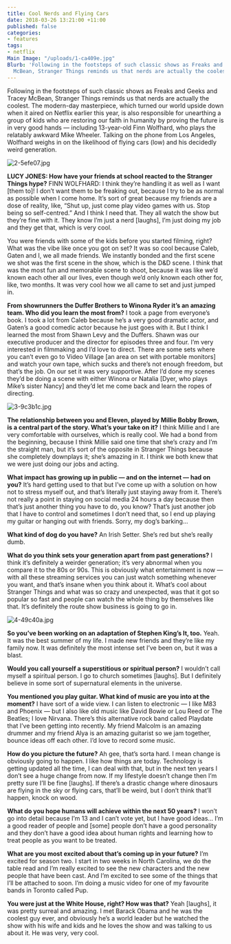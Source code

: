 ```yaml
---
title: Cool Nerds and Flying Cars
date: 2018-03-26 13:21:00 +11:00
published: false
categories:
- features
tags:
- netflix
Main Image: "/uploads/1-ca409e.jpg"
Blurb: 'Following in the footsteps of such classic shows as Freaks and Geeks and Tracey
  McBean, Stranger Things reminds us that nerds are actually the coolest. '
---
```


Following in the footsteps of such classic shows as Freaks and Geeks and Tracey McBean, Stranger Things reminds us that nerds are actually the coolest. The modern-day masterpiece, which turned our world upside down when it aired on Netflix earlier this year, is also responsible for unearthing a group of kids who are restoring our faith in humanity by proving the future is in very good hands — including 13-year-old Finn Wolfhard, who plays the relatably awkward Mike Wheeler. Talking on the phone from Los Angeles, Wolfhard weighs in on the likelihood of flying cars (low) and his decidedly weird generation.

![2-5efe07.jpg](/uploads/2-5efe07.jpg)

**LUCY JONES: How have your friends at school reacted to the Stranger Things hype?**
FINN WOLFHARD: I think they’re handling it as well as I want \[them to\]! I don’t want them to be freaking out, because I try to be as normal as possible when I come home. It’s sort of great because my friends are a dose of reality, like, “Shut up, just come play video games with us. Stop being so self-centred.” And I think I need that. They all watch the show but they’re fine with it. They know I’m just a nerd \[laughs\], I’m just doing my job and they get that, which is very cool.

You were friends with some of the kids before you started filming, right? What was the vibe like once you got on set?
It was so cool because Caleb, Gaten and I, we all made friends. We instantly bonded and the first scene we shot was the first scene in the show, which is the D&D scene. I think that was the most fun and memorable scene to shoot, because it was like we’d known each other all our lives, even though we’d only known each other for, like, two months. It was very cool how we all came to set and just jumped in.

**From showrunners the Duffer Brothers to Winona Ryder it’s an amazing team. Who did you learn the most from?**
I took a page from everyone’s book. I took a lot from Caleb because he’s a very good dramatic actor, and Gaten’s a good comedic actor because he just goes with it. But I think I learned the most from Shawn Levy and the Duffers. Shawn was our executive producer and the director for episodes three and four. I’m very interested in filmmaking and I’d love to direct. There are some sets where you can’t even go to Video Village \[an area on set with portable monitors\] and watch your own tape, which sucks and there’s not enough freedom, but that’s the job. On our set it was very supportive. After I’d done my scenes they’d be doing a scene with either Winona or Natalia \[Dyer, who plays Mike’s sister Nancy\] and they’d let me come back and learn the ropes of directing.

![3-9c3b1c.jpg](/uploads/3-9c3b1c.jpg)

**The relationship between you and Eleven, played by Millie Bobby Brown, is a central part of the story. What’s your take on it?**
I think Millie and I are very comfortable with ourselves, which is really cool. We had a bond from the beginning, because I think Millie said one time that she’s crazy and I’m the straight man, but it’s sort of the opposite in Stranger Things because she completely downplays it; she’s amazing in it. I think we both knew that we were just doing our jobs and acting.

**What impact has growing up in public — and on the internet — had on you?**
It’s hard getting used to that but I’ve come up with a solution on how not to stress myself out, and that’s literally just staying away from it. There’s not really a point in staying on social media 24 hours a day because then that’s just another thing you have to do, you know? That’s just another job that I have to control and sometimes I don’t need that, so I end up playing my guitar or hanging out with friends. Sorry, my dog’s barking…

**What kind of dog do you have?**
An Irish Setter. She’s red but she’s really dumb.

**What do you think sets your generation apart from past generations?**
I think it’s definitely a weirder generation; it’s very abnormal when you compare it to the 80s or 90s. This is obviously what entertainment is now — with all these streaming services you can just watch something whenever you want, and that’s insane when you think about it. What’s cool about Stranger Things and what was so crazy and unexpected, was that it got so popular so fast and people can watch the whole thing by themselves like that. It’s definitely the route show business is going to go in.

![4-49c40a.jpg](/uploads/4-49c40a.jpg)

**So you’ve been working on an adaptation of Stephen King’s It, too.**
Yeah. It was the best summer of my life. I made new friends and they’re like my family now. It was definitely the most intense set I’ve been on, but it was a blast.

**Would you call yourself a superstitious or spiritual person?**
I wouldn’t call myself a spiritual person. I go to church sometimes \[laughs\]. But I definitely believe in some sort of supernatural elements in the universe.

**You mentioned you play guitar. What kind of music are you into at the moment?**
I have sort of a wide view. I can listen to electronic — I like M83 and Phoenix — but I also like old music like David Bowie or Lou Reed or The Beatles; I love Nirvana. There’s this alternative rock band called Playdate that I’ve been getting into recently. My friend Malcolm is an amazing drummer and my friend Alya is an amazing guitarist so we jam together, bounce ideas off each other. I’d love to record some music.

**How do you picture the future?**
Ah gee, that’s sorta hard. I mean change is obviously going to happen. I like how things are today. Technology is getting updated all the time, I can deal with that, but in the next ten years I don’t see a huge change from now. If my lifestyle doesn’t change then I’m pretty sure I’ll be fine \[laughs\]. If there’s a drastic change where dinosaurs are flying in the sky or flying cars, that’ll be weird, but I don’t think that’ll happen, knock on wood.

**What do you hope humans will achieve within the next 50 years?**
I won’t go into detail because I’m 13 and I can’t vote yet, but I have good ideas… I’m a good reader of people and \[some\] people don’t have a good personality and they don’t have a good idea about human rights and learning how to treat people as you want to be treated.

**What are you most excited about that’s coming up in your future?**
I’m excited for season two. I start in two weeks in North Carolina, we do the table read and I’m really excited to see the new characters and the new people that have been cast. And I’m excited to see some of the things that I’ll be attached to soon. I’m doing a music video for one of my favourite bands in Toronto called Pup.

**You were just at the White House, right? How was that?**
Yeah \[laughs\], it was pretty surreal and amazing. I met Barack Obama and he was the coolest guy ever, and obviously he’s a world leader but he watched the show with his wife and kids and he loves the show and was talking to us about it. He was very, very cool.